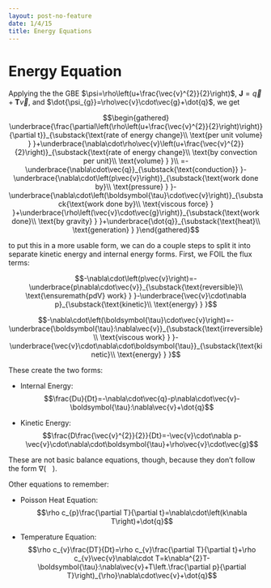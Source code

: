 ```yaml
---
layout: post-no-feature
date: 1/4/15
title: Energy Equations 
---
```



Energy Equation
===============

Applying the the GBE $\psi=\rho\left(u+\frac{\vec{v}^{2}}{2}\right)$,
$\boldsymbol{J}=\vec{q}+\boldsymbol{T}\vec{v}$, and
$\dot{\psi_{g}}=\rho\vec{v}\cdot\vec{g}+\dot{q}$, we get

$$\begin{gathered}
\underbrace{\frac{\partial\left(\rho\left(u+\frac{\vec{v}^{2}}{2}\right)\right)}{\partial t}}_{\substack{\text{rate of energy change}\\
\text{per unit volume}
}
}+\underbrace{\nabla\cdot\rho\vec{v}\left(u+\frac{\vec{v}^{2}}{2}\right)}_{\substack{\text{rate of energy change}\\
\text{by convection per unit}\\
\text{volume}
}
}\\
=-\underbrace{\nabla\cdot\vec{q}}_{\substack{\text{conduction}}
}-\underbrace{\nabla\cdot\left(p\vec{v}\right)}_{\substack{\text{work done by}\\
\text{pressure}
}
}-\underbrace{\nabla\cdot\left(\boldsymbol{\tau}\cdot\vec{v}\right)}_{\substack{\text{work done by}\\
\text{viscous force}
}
}+\underbrace{\rho\left(\vec{v}\cdot\vec{g}\right)}_{\substack{\text{work done}\\
\text{by gravity}
}
}+\underbrace{\dot{q}}_{\substack{\text{heat}\\
\text{generation}
}
}\end{gathered}$$

to put this in a more usable form, we can do a couple steps to split it
into separate kinetic energy and internal energy forms. First, we FOIL
the flux terms:

$$-\nabla\cdot\left(p\vec{v}\right)=-\underbrace{p\nabla\cdot\vec{v}}_{\substack{\text{reversible}\\
\text{\ensuremath{pdV} work}
}
}-\underbrace{\vec{v}\cdot\nabla p}_{\substack{\text{kinetic}\\
\text{energy}
}
}$$

$$-\nabla\cdot\left(\boldsymbol{\tau}\cdot\vec{v}\right)=-\underbrace{\boldsymbol{\tau}:\nabla\vec{v}}_{\substack{\text{irreversible}\\
\text{viscous work}
}
}-\underbrace{\vec{v}\cdot\nabla\cdot\boldsymbol{\tau}}_{\substack{\text{kinetic}\\
\text{energy}
}
}$$

These create the two forms:

-   Internal Energy:
    $$\frac{Du}{Dt}=-\nabla\cdot\vec{q}-p\nabla\cdot\vec{v}-\boldsymbol{\tau}:\nabla\vec{v}+\dot{q}$$

-   Kinetic Energy:
    $$\frac{D\frac{\vec{v}^{2}}{2}}{Dt}=-\vec{v}\cdot\nabla p-\vec{v}\cdot\nabla\cdot\boldsymbol{\tau}+\rho\vec{v}\cdot\vec{g}$$

These are not basic balance equations, though, because they don’t follow
the form $\nabla\left(\,\;\;\;\right)$.

Other equations to remember:

-   Poisson Heat Equation:
    $$\rho c_{p}\frac{\partial T}{\partial t}=\nabla\cdot\left(k\nabla T\right)+\dot{q}$$

-   Temperature Equation:
    $$\rho c_{v}\frac{DT}{Dt}=\rho c_{v}\frac{\partial T}{\partial t}+\rho c_{v}\vec{v}\nabla\cdot T=k\nabla^{2}T-\boldsymbol{\tau}:\nabla\vec{v}+T\left.\frac{\partial p}{\partial T}\right)_{\rho}\nabla\cdot\vec{v}+\dot{q}$$


